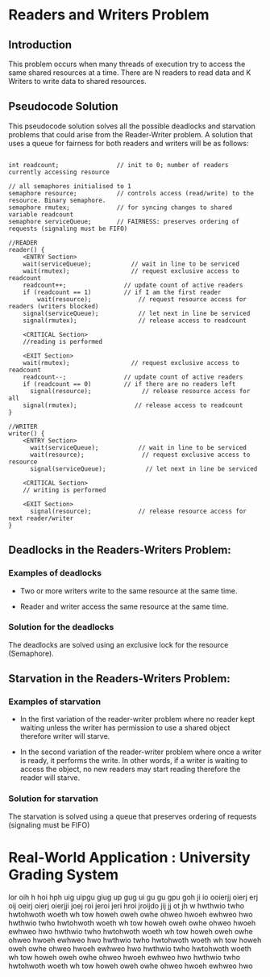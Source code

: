 # Readers and Writers Problem

## Introduction

This problem occurs when many threads of execution try to access the same shared resources at a time. There are N readers to read data and K Writers to write data to shared resources.

## Pseudocode Solution

This pseudocode solution solves all the possible deadlocks and starvation problems that could arise from the Reader-Writer problem. A solution that uses a queue for fairness for both readers and writers will be as follows:

```pseudo

int readcount;                // init to 0; number of readers currently accessing resource

// all semaphores initialised to 1
semaphore resource;           // controls access (read/write) to the resource. Binary semaphore.
semaphore rmutex;             // for syncing changes to shared variable readcount
semaphore serviceQueue;       // FAIRNESS: preserves ordering of requests (signaling must be FIFO)

//READER
reader() {
    <ENTRY Section>
    wait(serviceQueue);           // wait in line to be serviced
    wait(rmutex);                 // request exclusive access to readcount
    readcount++;                // update count of active readers
    if (readcount == 1)         // if I am the first reader
        wait(resource);             // request resource access for readers (writers blocked)
    signal(serviceQueue);           // let next in line be serviced
    signal(rmutex);                 // release access to readcount
    
    <CRITICAL Section>
    //reading is performed
    
    <EXIT Section>
    wait(rmutex);                 // request exclusive access to readcount
    readcount--;                // update count of active readers
    if (readcount == 0)         // if there are no readers left
      signal(resource);              // release resource access for all
    signal(rmutex);                // release access to readcount
}

//WRITER
writer() {
    <ENTRY Section>
      wait(serviceQueue);           // wait in line to be serviced
      wait(resource);                // request exclusive access to resource
      signal(serviceQueue);           // let next in line be serviced

    <CRITICAL Section>
    // writing is performed

    <EXIT Section>
      signal(resource);             // release resource access for next reader/writer
}
```
## Deadlocks in the Readers-Writers Problem:

### Examples of deadlocks

 * Two or more writers write to the same resource at the same time.

 * Reader and writer access the same resource at the same time.

### Solution for the deadlocks

The deadlocks are solved using an exclusive lock for the resource (Semaphore).

## Starvation in the Readers-Writers Problem:

### Examples of starvation

 * In the first variation of the reader-writer problem where no reader kept waiting unless the writer has permission to use a shared object therefore writer will starve.

 * In the second variation of the reader-writer problem where once a writer is ready, it performs the write. In other words, if a writer is waiting to access the object, no new readers may start reading therefore the reader will starve.

### Solution for starvation

The starvation is solved using a queue that preserves ordering of requests (signaling must be FIFO)

# Real-World Application : University Grading System 

lor oih h hoi hph uig uipgu giug up gug ui gu gu gpu goh ji io ooierjj oierj erj oij oeirj oierj oierjji joej roi jeroi jeri hroi jroijdo jij jj ot jh w
hwthwio twho hwtohwoth woeth wh tow howeh oweh owhe ohweo hwoeh  ewhweo hwo hwthwio twho hwtohwoth woeth wh tow howeh oweh owhe ohweo hwoeh  ewhweo hwo
hwthwio twho hwtohwoth woeth wh tow howeh oweh owhe ohweo hwoeh  ewhweo hwo hwthwio twho hwtohwoth woeth wh tow howeh oweh owhe ohweo hwoeh  ewhweo hwo
hwthwio twho hwtohwoth woeth wh tow howeh oweh owhe ohweo hwoeh  ewhweo hwo hwthwio twho hwtohwoth woeth wh tow howeh oweh owhe ohweo hwoeh  ewhweo hwo










